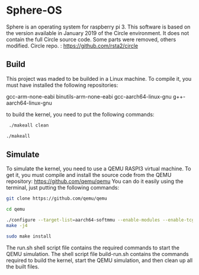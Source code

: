 # Sphere-OS
Sphere is an operating system for raspberry pi 3.
This software is based on the version available in January 2019 of the Circle environment. It does not contain the full Circle source code. Some parts were removed, others modified.
Circle repo. : https://github.com/rsta2/circle

## Build
This project was maded to be builded in a Linux machine.
To compile it, you must have installed the following repositories:

gcc-arm-none-eabi
binutils-arm-none-eabi
gcc-aarch64-linux-gnu
g++-aarch64-linux-gnu

to build the kernel, you need to put the following commands:

```sh
 ./makeall clean
```
```sh
./makeall
```

## Simulate
To simulate the kernel, you need to use a QEMU RASPI3 virtual machine. To get it, you must compile and install the source code from the QEMU repository: https://github.com/qemu/qemu
You can do it easily using the terminal, just putting the following commands:

```sh
git clone https://github.com/qemu/qemu
```

```sh
cd qemu
```
```sh
./configure --target-list=aarch64-softmmu --enable-modules --enable-tcg-interpreter --enable-debug-tcg --python=/usr/bin/python2.7
make -j4
```
```sh
sudo make install
```
The run.sh shell script file contains the required commands to start the QEMU simulation.
The shell script file build-run.sh contains the commands required to build the kernel, start the QEMU simulation, and then clean up all the built files.

